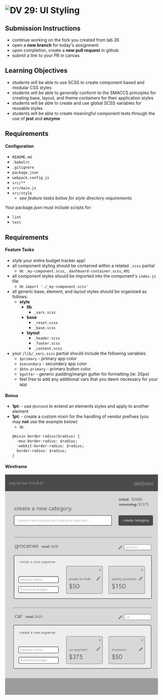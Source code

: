 ![DV](https://www.deltavcodeschool.com/wp-content/uploads/DeltaV.png) 29: UI Styling
======

## Submission Instructions
* continue working on the fork you created from lab 26
* open a **new branch** for today's assignment
* upon completion, create a **new pull request** in github
* submit a link to your PR in canvas

## Learning Objectives
* students will be able to use SCSS to create component based and modular CSS styles
* students will be able to *generally* conform to the SMACCS principles for creating base, layout, and theme containers for their application styles
* students will be able to create and use global SCSS variables for reusable styles
* students will be able to create meaningful component tests through the use of **jest** and **enzyme**

## Requirements
#### Configuration  
* `README.md`
* `.babelrc`
* `.gitignore`
* `package.json`
* `webpack.config.js`
* `src/**`
* `src/main.js`
* `src/style`
  * *see feature tasks below for style directory requirements*

Your package.json must include scripts for:

* `lint`
* `test`

## Requirements  
#### Feature Tasks
* style your entire budget tracker app!
* all component styling should be contained within a related `.scss` partial
  * ie: `_my-component.scss`, `_dashboard-container.scss`, etc
* all component styles should be imported into the component's `index.js` file
  * ie: `import './_my-component.scss'`
* all generic base, element, and layout styles should be organized as follows:
  * **style**
    * **lib**
      * `_vars.scss`
    * **base**
      * `_reset.scss`
      * `_base.scss`
    * **layout**
      * `_header.scss`
      * `_footer.scss`
      * `_content.scss`
* your `/lib/_vars.scss` partial should include the following variables:
  * `$primary` - primary app color
  * `$secondary` - secondary app color
  * `$btn-primary` - primary button color
  * `$gutter` - generic padding/margin gutter for formatting (ie: 20px)
  * feel free to add any additional vars that you deem necessary for your app

#### Bonus
* **1pt:** - use `@extend` to extend an elements styles and apply to another element
* **1pt:** - create a custom mixin for the handling of vendor prefixes (you may **not** use the example below)
  * ie:
  ```
  @mixin border-radius($radius) {
    -moz-border-radius: $radius;
    -webkit-border-radius: $radius;
    border-radius: $radius;
  }
  ```

#### Wireframe
![expense-tracker](expense-tracker.png)
